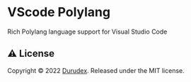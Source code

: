 # VScode Polylang

Rich Polylang language support for Visual Studio Code

## ⚠️ License

Copyright © 2022 [Durudex](https://github.com/durudex). Released under the MIT license.
